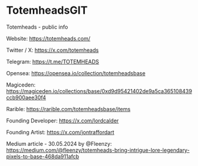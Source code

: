 # TotemheadsGIT
 Totemheads - public info

Website:
https://totemheads.com/

Twitter / X:
https://x.com/totemheads

Telegram:
https://t.me/TOTEMHEADS

Opensea:
https://opensea.io/collection/totemheadsbase

Magiceden:
https://magiceden.io/collections/base/0xd9d95421402de9a5ca365108439ccb900aee30f4

Rarible:
https://rarible.com/totemheadsbase/items

Founding Developer:
https://x.com/lordcalder

Founding Artist:
https://x.com/jontraffordart


Medium article - 30.05.2024 by @Fleenzy:
https://medium.com/@fleenzy/totemheads-bring-intrigue-lore-legendary-pixels-to-base-468da911afcb
